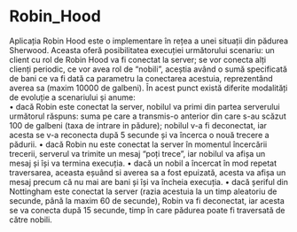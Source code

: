 # Robin_Hood
Aplicația Robin Hood este o implementare în rețea a unei situații din pădurea Sherwood. Aceasta oferă posibilitatea execuției următorului scenariu: un client cu rol de Robin Hood va fi conectat la server; se vor conecta alți clienți periodic, ce vor avea rol de “nobili”, aceștia având o sumă specificată de bani ce va fi dată ca parametru la conectarea acestuia, reprezentând averea sa (maxim 10000 de galbeni). În acest punct există diferite modalități de evoluție a scenariului și anume: <br>
  •	dacă Robin este conectat la server, nobilul va primi din partea serverului următorul răspuns: suma pe care a transmis-o anterior din care s-au scăzut 100 de galbeni (taxa de intrare in pădure); nobilul v-a fi deconectat, iar acesta se v-a reconecta după 5 secunde și va încerca o nouă trecere a pădurii.
  •	dacă Robin nu este conectat la server în momentul încercării trecerii, serverul va trimite un mesaj  “poți trece”, iar nobilul va afișa un mesaj și își va termina execuția.
  •	dacă un nobil a încercat în mod repetat traversarea, aceasta eșuând si averea sa a fost epuizată, acesta va afișa un mesaj precum că nu mai are bani și își va încheia execuția.
  •	dacă șeriful din Nottingham este conectat la server (razia acestuia la un timp aleatoriu de secunde, până la maxim 60 de secunde), Robin va fi deconectat, iar acesta se va conecta după 15 secunde, timp în care pădurea poate fi traversată de către nobili.
